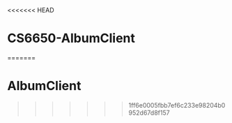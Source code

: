 <<<<<<< HEAD
# CS6650-AlbumClient
=======
# AlbumClient
>>>>>>> 1ff6e0005fbb7ef6c233e98204b0952d67d8f157
